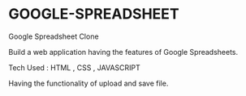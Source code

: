 # GOOGLE-SPREADSHEET
Google Spreadsheet Clone

Build a web application having the features of Google Spreadsheets.

Tech Used : HTML , CSS , JAVASCRIPT

Having the functionality of upload and save file.
